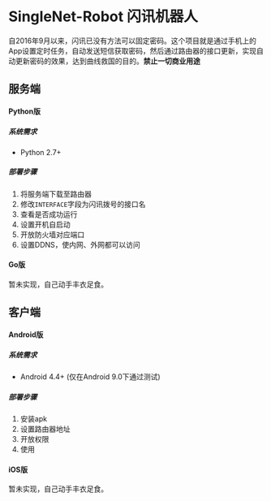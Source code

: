 # SingleNet-Robot 闪讯机器人
自2016年9月以来，闪讯已没有方法可以固定密码。这个项目就是通过手机上的App设置定时任务，自动发送短信获取密码，然后通过路由器的接口更新，实现自动更新密码的效果，达到曲线救国的目的。**禁止一切商业用途**  
## 服务端
#### Python版
##### 系统需求
* Python 2.7+
##### 部署步骤
1. 将服务端下载至路由器
2. 修改`INTERFACE`字段为闪讯拨号的接口名
3. 查看是否成功运行
4. 设置开机自启动
5. 开放防火墙对应端口
6. 设置DDNS，使内网、外网都可以访问
#### Go版
暂未实现，自己动手丰衣足食。

## 客户端
#### Android版
##### 系统需求
* Android 4.4+ (仅在Android 9.0下通过测试)
##### 部署步骤
1. 安装apk
2. 设置路由器地址
3. 开放权限
4. 使用
#### iOS版
暂未实现，自己动手丰衣足食。
